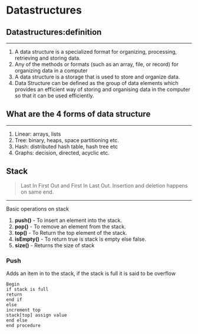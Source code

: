 # Datastructures

## Datastructures:definition
***
1. A data structure is a specialized format for organizing, processing, retrieving and storing data.
2. Any of the methods or formats (such as an array, file, or record) for organizing data in a computer
3. A data structure is a storage that is used to store and organize data.
4. Data Structure can be defined as the group of data elements which provides an efficient way of storing and organising data in the computer so that it can be used efficiently. 

## What are the 4 forms of data structure
***
1. Linear: arrays, lists
2. Tree: binary, heaps, space partitioning etc.
3. Hash: distributed hash table, hash tree etc
4. Graphs: decision, directed, acyclic etc. 


## Stack 

> Last In First Out and First In Last Out.
> Insertion and deletion happens on same end.

***
Basic operations on stack
1. **push()** - To insert an element into the stack.
2. **pop()** - To remove an element from the stack.
3. **top()** - To Return the top element of the stack.
4. **isEmpty()** - To return true is stack is empty else false.
5. **size()** - Returns the size of stack

### Push
Adds an item in to the stack, if the stack is full it is said to be overflow

```
Begin
if stack is full
return 
end if
else
increment top
stack[top] assign value
end else
end procedure
```

